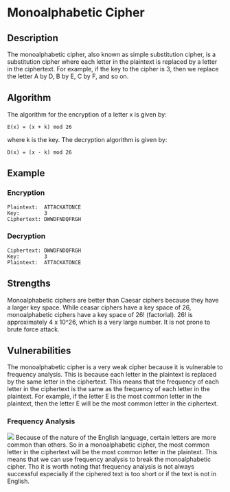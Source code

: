 # Monoalphabetic Cipher

## Description

The monoalphabetic cipher, also known as simple substitution cipher, is a substitution cipher where each letter in the plaintext is replaced by a letter in the ciphertext.
For example, if the key to the cipher is 3, then we replace the letter A by D, B by E, C by F, and so on.

## Algorithm

The algorithm for the encryption of a letter x is given by:

```
E(x) = (x + k) mod 26
```

where k is the key. The decryption algorithm is given by:

```
D(x) = (x - k) mod 26
```

## Example

### Encryption

```
Plaintext:  ATTACKATONCE
Key:        3
Ciphertext: DWWDFNDQFRGH
```

### Decryption

```
Ciphertext: DWWDFNDQFRGH
Key:        3
Plaintext:  ATTACKATONCE
```
## Strengths

Monoalphabetic ciphers are better than Caesar ciphers because they have a larger key space. While ceasar ciphers have a key space of 26, monoalphabetic ciphers have a key space of 26! (factorial).
26! is approximately 4 x 10^26, which is a very large number. It is not prone to brute force attack.
## Vulnerabilities

The monoalphabetic cipher is a very weak cipher because it is vulnerable to frequency analysis.
This is because each letter in the plaintext is replaced by the same letter in the ciphertext.
This means that the frequency of each letter in the ciphertext is the same as the frequency of each letter in the plaintext.
For example, if the letter E is the most common letter in the plaintext, then the letter E will be the most common letter in the ciphertext.

### Frequency Analysis

![](/home/poro/Pictures/frequency-analysis-english-language.png)
Because of the nature of the English language, certain letters are more common than others.
So in a monoalphabetic cipher, the most common letter in the ciphertext will be the most common letter in the plaintext.
This means that we can use frequency analysis to break the monoalphabetic cipher. Tho it is worth noting that frequency
analysis is not always successful especially if the ciphered text is too short or if the text is not in English.